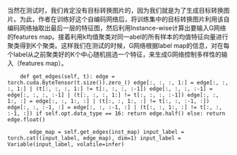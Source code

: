 当然在测试时，我们肯定没有目标转换图片的，因为我们就是为了生成目标转换图片。为此，作者在训练好这个自编码网络后，将训练集中的目标转换图片利用该自编码网络抽取出最后一层的特征图，然后利用Instance-wise计算出要输入G网络的features map。接着利用k均值聚类对同一abel的所有样本的均值特征向量进行聚类得到K个聚类。这样我们在测试的时候，G网络根据label map的信息，对在每个label从之前聚类好的K个中心随机挑选一个特征，来生成G网络控制多样性的输入（features map）。

`    def get_edges(self, t):
        edge = torch.cuda.ByteTensor(t.size()).zero_()
        edge[:, :, :, 1:] = edge[:, :, :, 1:] | (t[:, :, :, 1:] != t[:, :, :, :-1])
        edge[:, :, :, :-1] = edge[:, :, :, :-1] | (t[:, :, :, 1:] != t[:, :, :, :-1])
        edge[:, :, 1:, :] = edge[:, :, 1:, :] | (t[:, :, 1:, :] != t[:, :, :-1, :])
        edge[:, :, :-1, :] = edge[:, :, :-1, :] | (t[:, :, 1:, :] != t[:, :, :-1, :])
        if self.opt.data_type == 16:
            return edge.half()
        else:
            return edge.float()`

`       edge_map = self.get_edges(inst_map)
        input_label = torch.cat((input_label, edge_map), dim=1)
        input_label = Variable(input_label, volatile=infer)`
